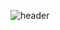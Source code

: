 ![header](https://capsule-render.vercel.app/api?type=wave&color=auto&height=300&section=header&text=Welcome%20To%20BeiChen's%20Space!&fontSize=40)

